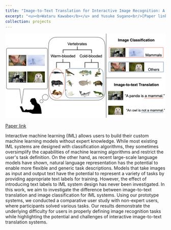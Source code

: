 ```yaml
---
title: "Image-to-Text Translation for Interactive Image Recognition: A Comparative User Study with Non-Expert Users"
excerpt: "<u><b>Wataru Kawabe</b></u> and Yusuke Sugano<br/>[Paper link](https://arxiv.org/abs/2305.06641)<br/><img src='/images/projects-1.png' width=550>"
collection: projects
---
```


<img src='/images/projects-1.png'>

[Paper link](https://arxiv.org/abs/2305.06641)

Interactive machine learning (IML) allows users to build their custom machine learning models without expert knowledge. While most existing IML systems are designed with classification algorithms, they sometimes oversimplify the capabilities of machine learning algorithms and restrict the user's task definition. On the other hand, as recent large-scale language models have shown, natural language representation has the potential to enable more flexible and generic task descriptions. Models that take images as input and output text have the potential to represent a variety of tasks by providing appropriate text labels for training. However, the effect of introducing text labels to IML system design has never been investigated. In this work, we aim to investigate the difference between image-to-text translation and image classification for IML systems. Using our prototype systems, we conducted a comparative user study with non-expert users, where participants solved various tasks. Our results demonstrate the underlying difficulty for users in properly defining image recognition tasks while highlighting the potential and challenges of interactive image-to-text translation systems.